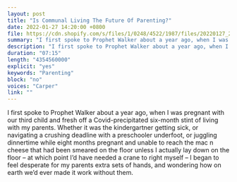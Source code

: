 ```yaml
---
layout: post
title: "Is Communal Living The Future Of Parenting?"
date: 2022-01-27 14:20:00 +0800
file: https://cdn.shopify.com/s/files/1/0248/4522/1987/files/20220127_2.mp3?v=1643275418
summary: "I first spoke to Prophet Walker about a year ago, when I was pregnant with our third child and fresh off a Covid-precipitated six-month stint of living with my parents. Whether it was the kindergartner getting sick, or navigating a crushing deadline with a preschooler underfoot, or juggling dinnertime while eight months pregnant and unable to reach the mac n cheese that had been smeared on the floor unless I actually lay down on the floor – at which point I’d have needed a crane to right myself – I began to feel desperate for my parents extra sets of hands, and wondering how on earth we’d ever made it work without them. "
description: "I first spoke to Prophet Walker about a year ago, when I was pregnant with our third child and fresh off a Covid-precipitated six-month stint of living with my parents. Whether it was the kindergartner getting sick, or navigating a crushing deadline with a preschooler underfoot, or juggling dinnertime while eight months pregnant and unable to reach the mac n cheese that had been smeared on the floor unless I actually lay down on the floor – at which point I’d have needed a crane to right myself – I began to feel desperate for my parents extra sets of hands, and wondering how on earth we’d ever made it work without them. "
duration: "07:15"
length: "4354560000"
explicit: "yes"
keywords: "Parenting"
block: "no"
voices: "Carper"
link: ""
---
```


I first spoke to Prophet Walker about a year ago, when I was pregnant with our third child and fresh off a Covid-precipitated six-month stint of living with my parents. Whether it was the kindergartner getting sick, or navigating a crushing deadline with a preschooler underfoot, or juggling dinnertime while eight months pregnant and unable to reach the mac n cheese that had been smeared on the floor unless I actually lay down on the floor – at which point I’d have needed a crane to right myself – I began to feel desperate for my parents extra sets of hands, and wondering how on earth we’d ever made it work without them. 
